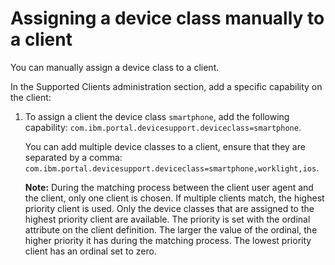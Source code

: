 # Assigning a device class manually to a client

You can manually assign a device class to a client.

In the Supported Clients administration section, add a specific capability on the client:

1.  To assign a client the device class `smartphone`, add the following capability: `com.ibm.portal.devicesupport.deviceclass=smartphone`.

    You can add multiple device classes to a client, ensure that they are separated by a comma: `com.ibm.portal.devicesupport.deviceclass=smartphone,worklight,ios`.

    **Note:** During the matching process between the client user agent and the client, only one client is chosen. If multiple clients match, the highest priority client is used. Only the device classes that are assigned to the highest priority client are available. The priority is set with the ordinal attribute on the client definition. The larger the value of the ordinal, the higher priority it has during the matching process. The lowest priority client has an ordinal set to zero.



